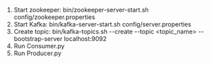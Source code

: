 1. Start zookeeper: bin/zookeeper-server-start.sh config/zookeeper.properties
2. Start Kafka: bin/kafka-server-start.sh config/server.properties
3. Create topic: bin/kafka-topics.sh --create --topic <topic_name> --bootstrap-server localhost:9092
4. Run Consumer.py
5. Run Producer.py